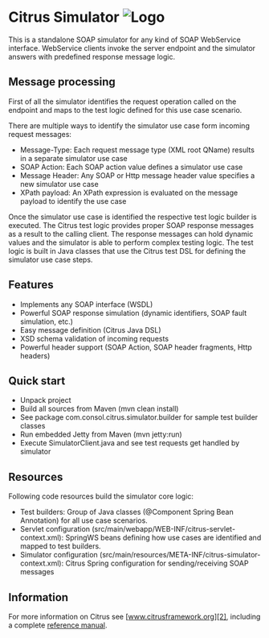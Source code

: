 Citrus Simulator ![Logo][1]
================

This is a standalone SOAP simulator for any kind of SOAP WebService interface.
WebService clients invoke the server endpoint and the simulator answers with predefined response
message logic.

Message processing
---------

First of all the simulator identifies the request operation called on the endpoint and maps to the test logic defined
for this use case scenario.

There are multiple ways to identify the simulator use case form incoming request messages:

* Message-Type: Each request message type (XML root QName) results in a separate simulator use case
* SOAP Action: Each SOAP action value defines a simulator use case
* Message Header: Any SOAP or Http message header value specifies a new simulator use case
* XPath payload: An XPath expression is evaluated on the message payload to identify the use case

Once the simulator use case is identified the respective test logic builder is executed. The Citrus test logic provides
proper SOAP response messages as a result to the calling client. The response messages can hold dynamic values and the
simulator is able to perform complex testing logic. The test logic is built in Java classes that use the Citrus test
DSL for defining the simulator use case steps.

Features
---------

* Implements any SOAP interface (WSDL)
* Powerful SOAP response simulation (dynamic identifiers, SOAP fault simulation, etc.)
* Easy message definition (Citrus Java DSL)
* XSD schema validation of incoming requests
* Powerful header support (SOAP Action, SOAP header fragments, Http headers)

Quick start
---------

* Unpack project
* Build all sources from Maven (mvn clean install)
* See package com.consol.citrus.simulator.builder for sample test builder classes
* Run embedded Jetty from Maven (mvn jetty:run)
* Execute SimulatorClient.java and see test requests get handled by simulator

Resources
---------

Following code resources build the simulator core logic:

* Test builders: Group of Java classes (@Component Spring Bean Annotation) for all use case scenarios.
* Servlet configuration (src/main/webapp/WEB-INF/citrus-servlet-context.xml): SpringWS beans defining how use cases are
identified and mapped to test builders.
* Simulator configuration (src/main/resources/META-INF/citrus-simulator-context.xml): Citrus Spring configuration for
sending/receiving SOAP messages

Information
---------

For more information on Citrus see [www.citrusframework.org][2], including
a complete [reference manual][3].

 [1]: http://www.citrusframework.org/images/brand_logo.png "Citrus"
 [2]: http://www.citrusframework.org
 [3]: http://www.citrusframework.org/reference/html/
